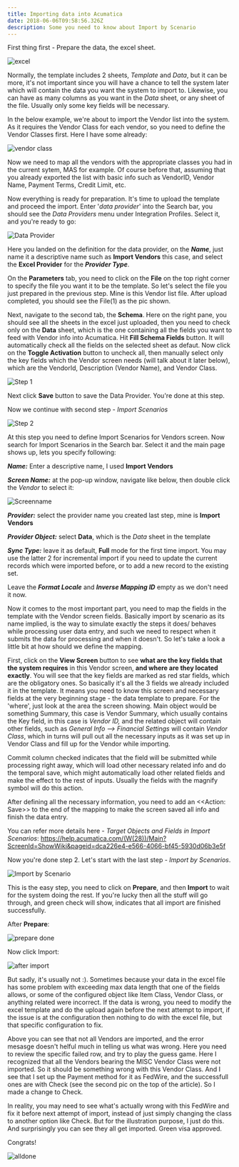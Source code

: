 ```yaml
---
title: Importing data into Acumatica
date: 2018-06-06T09:58:56.326Z
description: Some you need to know about Import by Scenario
---
```

First thing first - Prepare the data, the excel sheet.

![excel](/img/excel.png)

Normally, the template includes 2 sheets, _Template_ and _Data_, but it can be more, it's not important since you will have a chance to tell the system later which will contain the data you want the system to import to. Likewise, you can have as many columns as you want in the _Data_ sheet, or any sheet of the file. Usually only some key fields will be necessary.

In the below example, we're about to import the Vendor list into the system. As it requires the Vendor Class for each vendor, so you need to define the Vendor Classes first. Here I have some already:

![vendor class](/img/vendorclass1.png)

Now we need to map all the vendors with the appropriate classes you had in the current sytem, MAS for example. Of course before that, assuming that you already exported the list with basic info such as VendorID, Vendor Name, Payment Terms, Credit Limit, etc.

Now everything is ready for preparation. It's time to upload the template and proceed the import. Enter '_data provider_' into the Search bar, you should see the _Data Providers_ menu under Integration Profiles. Select it, and you're ready to go:

![Data Provider](/img/step0.png)

Here you landed on the definition for the data provider, on the _**Name**_, just name it a descriptive name such as **Import Vendors** this case, and select the **Excel Provider** for the _**Provider Type**_.

On the **Parameters** tab, you need to click on the **File** on the top right corner to specify the file you want it to be the template. So let's select the file you just prepared in the previous step. Mine is this Vendor list file. After upload completed, you should see the File(1) as the pic shown.

Next, navigate to the second tab, the **Schema**. Here on the right pane, you should see all the sheets in the excel just uploaded, then you need to check only on the **Data** sheet, which is the one containing all the fields you want to feed with Vendor info into Acumatica. Hit **Fill Schema Fields** button. It will automatically check all the fields on the selected sheet as defaut. Now click on the **Toggle Activation** button to uncheck all, then manually select only the key fields which the Vendor screen needs (will talk about it later below), which are the VendorId, Description (Vendor Name), and Vendor Class.

![Step 1](/img/step1.png)

Next click **Save** button to save the Data Provider. You're done at this step.

Now we continue with second step - _Import Scenarios_

![Step 2](/img/step2.png)

At this step you need to define Import Scenarios for Vendors screen. Now search for Import Scenarios in the Search bar. Select it and the main page shows up, lets you specify following: 

_**Name:**_ Enter a descriptive name, I used **Import Vendors**

_**Screen Name:**_ at the pop-up window, navigate like below, then double click the _Vendor_ to select it:

![Screenname](/img/screenname.png)

_**Provider:**_ select the provider name you created last step, mine is **Import Vendors**

**_Provider Object:_** select **Data**, which is the _Data_ sheet in the template

_**Sync Type:**_ leave it as default, **Full** mode for the first time import. You may use the latter 2 for incremental import if you need to update the current records which were imported before, or to add a new record to the existing set.

Leave the _**Format Locale**_ and **_Inverse Mapping ID_** empty as we don't need it now.

Now it comes to the most important part, you need to map the fields in the template with the Vendor screen fields. Basically import by scenario as its name implied, is the way to simulate exactly the steps it does/ behaves while processing user data entry, and such we need to respect when it submits the data for processing and when it doesn't. So let's take a look a little bit at how should we define the mapping.

First, click on the **View Screen** button to see **what are the key fields that the system requires** in this Vendor screen, **and where are they located exactly**. You will see that the key fields are marked as red star fields, which are the obligatory ones. So basically it's all the 3 fields we already included it in the template. It means you need to know this screen and necessary fields at the very beginning stage - the data template to prepare. For the 'where', just look at the area the screen showing. Main object would be something Summary, this case is Vendor Summary, which usually contains the Key field, in this case is _Vendor ID,_ and the related object will contain other fields, such as _General Info --> Financial Settings_ will contain _Vendor Class_, which in turns will pull out all the necessary inputs as it was set up in Vendor Class and fill up for the Vendor while importing.

Commit column checked indicates that the field will be submitted while processing right away, which will load other necessary related info and do the temporal save, which might automatically load other related fields and make the effect to the rest of inputs. Usually the fields with the magnify symbol will do this action.

After defining all the necessary information, you need to add an <<Action: Save>> to the end of the mapping to make the screen saved all info and finish the data entry.

You can refer more details here - _Target Objects and Fields in Import Scenarios_: https://help.acumatica.com/(W(28))/Main?ScreenId=ShowWiki&pageid=dca226e4-e566-4066-bf45-5930d06b3e5f 

Now  you're done step 2. Let's start with the last step - _Import by Scenarios_.

![Import by Scenario](/img/step3.png)

This is the easy step, you need to click on **Prepare**, and then **Import** to wait for the system doing the rest. If you're lucky then all the stuff will go through, and green check will show, indicates that all import are finished successfully.

After **Prepare**:

![prepare done](/img/afterprepare.png)

Now click Import:

![after import](/img/afterimport.png)

But sadly, it's usually not :). Sometimes because your data in the excel file has some problem with exceeding max data length that one of the fields allows, or some of the configured object like Item Class, Vendor Class, or anything related were incorrect. If the data is wrong, you need to modify the excel template and do the upload again before the next attempt to import, if the issue is at the configuration then nothing to do with the excel file, but that specific configuration to fix.

Above you can see that not all Vendors are imported, and the error mesasge doesn't helful much in telling us what was wrong. Here you need to review the specific failed row, and try to play the guess game. Here I recognized that all the Vendors bearing the MISC Vendor Class were not imported. So it should be something wrong with this Vendor Class. And I see that I set up the Payment method for it as FedWire, and the successfull ones are with Check (see the second pic on the top of the article). So I made a change to Check.

In reality, you may need to see what's actually wrong with this FedWire and fix it before next attempt of import, instead of just simply changing the class to another option like Check. But for the illustration purpose, I just do this. And surprisingly you can see they all get imported. Green visa approved. 

Congrats!

![alldone](/img/alldone.png)
